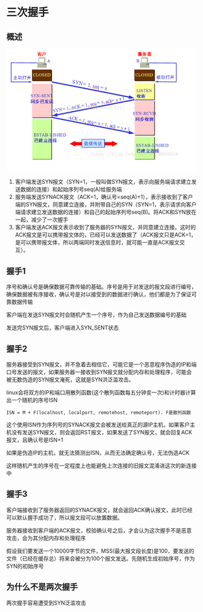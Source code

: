 # 三次握手

## 概述
![](img/3.png)

1. 客户端发送SYN报文（SYN=1，一般叫做SYN报文，表示向服务端请求建立发送数据的连接）和起始序列号seq(A)给服务端
2. 服务端发送SYNACK报文（ACK=1，确认号=seq(A)+1），表示接收到了客户端的SYN报文，同意建立连接，并附带自己的SYN（SYN=1，表示请求向客户端请求建立发送数据的连接）和自己的起始序列号seq(B)。将ACK和SYN放在一起，减少了一次握手
3. 客户端发送ACK报文表示收到了服务器的SYN报文，并同意建立连接。这时的ACK报文是可以携带报文体的，已经可以发送数据了（ACK报文只是ACK=1，是可以携带报文体，所以两端同时发送信息时，就可能一直是ACK报文交互）。

## 握手1
序号和确认号是确保数据可靠传输的基础。序号是用于对发送的报文段进行编号，确保数据被有序接收，确认号是对以接受到的数据进行确认，他们都是为了保证可靠数据传输

客户端在发送SYN报文时会随机产生一个序号，作为自己发送数据编号的基础

发送完SYN报文后，客户端进入SYN_SENT状态

## 握手2
服务器接受到SYN报文，并不急着去相信它，可能它是一个恶意程序伪造的IP和端口号发送的报文，如果服务器一接收到SYN报文就分配内存和处理程序，可能会被无数伪造的SYN报文淹死，这就是SYN洪泛滥攻击。

linux会将双方的IP和端口用散列函数(这个散列函数每五分钟变一次)和计时器计算出一个随机的序号ISN

    ISN = M + F(localhost, localport, remotehost, remoteport). F是散列函数

这个使用ISN作为序列号的SYNACK报文会被发送给真正的源IP主机，如果客户主机没有发送SYN报文，则会返回RST报文，如果发送了SYN报文，就会回复ACK报文，且确认号是ISN+1

如果是伪造IP的主机，就无法猜测出ISN，从而无法确定确认号，无法伪造ACK

这样随机产生的序号在一定程度上也能避免上次连接的旧报文混淆进这次的新连接中

## 握手3
客户端接收到了服务器返回的SYNACK报文，就会返回ACK确认报文，此时已经可以默认握手成功了，所以报文段可以放置数据。

服务器接收到客户端的ACK报文，校验确认号之后，才会认为这次握手不是恶意攻击，会为其分配内存和处理程序

假设我们要发送一个10000字节的文件，MSS(最大报文段长度)是100，要发送的文件（已经在缓存总）将来会被分为100个报文发送。先随机生成初始序号，作为SYN的初始序号

## 为什么不是两次握手
两次握手容易遭受到SYN泛滥攻击